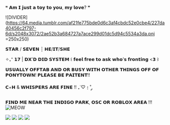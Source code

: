 ❝ 𝗔𝗺 𝗜 𝗷𝘂𝘀𝘁 𝗮 𝘁𝗼𝘆 𝘁𝗼 𝘆𝗼𝘂, 𝗺𝘆 𝗹𝗼𝘃𝗲? ❞

![DIVIDER](https://64.media.tumblr.com/af21fe775bde0d6c3af4cbdc52e0cbe4/227da40456c2f797-6d/s2048x3072/2ae52b3a684727a7ace299d01dc5d94c5534a3da.pnj =250x250)

𝗦𝗧𝗔𝗥 / 𝗦𝗘𝗩𝗘𝗡 ┆ 𝗛𝗘/𝗜𝗧/𝗦𝗛𝗘 

✧₊⁺ 𝟭𝟳 | 𝗗𝗫'𝗗 𝗗𝗜𝗗 𝗦𝗬𝗦𝗧𝗘𝗠 ꒰ 𝗳𝗲𝗲𝗹 𝗳𝗿𝗲𝗲 𝘁𝗼 𝗮𝘀𝗸 𝘄𝗵𝗼'𝘀 𝗳𝗿𝗼𝗻𝘁𝗶𝗻𝗴 <𝟯 ꒱

𝗨𝗦𝗨𝗔𝗟𝗟𝗬 𝗢𝗙𝗙𝗧𝗔𝗕 𝗔𝗡𝗗 𝗢𝗥 𝗕𝗨𝗦𝗬 𝗪𝗜𝗧𝗛 𝗢𝗧𝗛𝗘𝗥 𝗧𝗛𝗜𝗡𝗚𝗦 𝗢𝗙𝗙 𝗢𝗙 𝗣𝗢𝗡𝗬𝗧𝗢𝗪𝗡! 𝗣𝗟𝗘𝗔𝗦𝗘 𝗕𝗘 𝗣𝗔𝗜𝗧𝗘𝗡𝗧!!

𝗖+𝗛 & 𝗪𝗛𝗜𝗦𝗣𝗘𝗥𝗦 𝗔𝗥𝗘 𝗙𝗜𝗡𝗘 !! ₊˙♡﹗˚ ༘ 

 𝗙𝗜𝗡𝗗 𝗠𝗘 𝗡𝗘𝗔𝗥 𝗧𝗛𝗘 𝗜𝗡𝗗𝗜𝗚𝗢 𝗣𝗔𝗥𝗞, 𝗢𝗦𝗖 𝗢𝗥 𝗥𝗢𝗕𝗟𝗢𝗫 𝗔𝗥𝗘𝗔 !!! ![MEOW](https://64.media.tumblr.com/3880f3927854174c150920828fbfc903/af5d09d7c42bd261-2b/s75x75_c1/33ffb1dd8b84d2b551d545d20a8581c1c4318691.gifv)

 ![](https://64.media.tumblr.com/02303d16f6fa217d36a1b70534f70dff/5026fcd46590ba35-59/s400x600/5e0f77b29a7ce24a2cda073269fd3bafd1ab7045.pnj) ![](https://64.media.tumblr.com/88b762855e08342b53727831f6196e6b/5026fcd46590ba35-d0/s400x600/ac855563b6afcbfa24597474e69655e66ccf96b8.pnj) ![](https://64.media.tumblr.com/965c0322f120846d31318adb9e61a3c0/5026fcd46590ba35-fb/s400x600/6f4a69a940a746aee5c836fdb6bd864a9ab61025.pnj) ![](https://64.media.tumblr.com/6b31e1e57d4baf6027a0cfbcfe8160f6/5026fcd46590ba35-4f/s400x600/bce9dac7ec016c0548ddd6d3650597e146e3382a.pnj)
